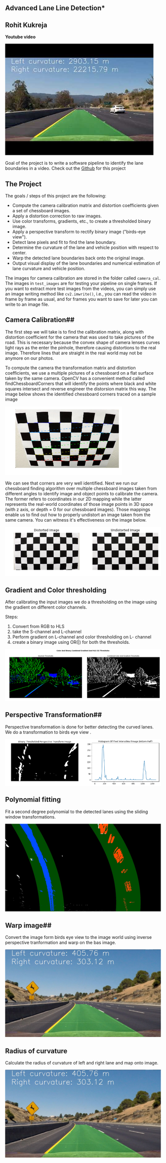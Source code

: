 ## **Advanced Lane Line Detection***

## Rohit Kukreja

**Youtube video**


[![Link](output_images/hqdefault.jpg)](https://www.youtube.com/watch?v=E9UsSixMfNk)


 Goal of the project is  to write a software pipeline to identify the lane boundaries in a video.
 Check out the [Github](https://github.com/rohit5945/CarND-Advanced-Lane-Lines) for this project   


The Project
---

The goals / steps of this project are the following:

* Compute the camera calibration matrix and distortion coefficients given a set of chessboard images.
* Apply a distortion correction to raw images.
* Use color transforms, gradients, etc., to create a thresholded binary image.
* Apply a perspective transform to rectify binary image ("birds-eye view").
* Detect lane pixels and fit to find the lane boundary.
* Determine the curvature of the lane and vehicle position with respect to center.
* Warp the detected lane boundaries back onto the original image.
* Output visual display of the lane boundaries and numerical estimation of lane curvature and vehicle position.

The images for camera calibration are stored in the folder called `camera_cal`.  The images in `test_images` are for testing your pipeline on single frames.  If you want to extract more test images from the videos, you can simply use an image writing method like `cv2.imwrite()`, i.e., you can read the video in frame by frame as usual, and for frames you want to save for later you can write to an image file.  


## Camera Calibration##

The first step we will take is to find the calibration matrix, along with distortion coefficient for the camera that was used to take pictures of the road. This is necessary because the convex shape of camera lenses curves light rays as the enter the pinhole, therefore causing distortions to the real image. Therefore lines that are straight in the real world may not be anymore on our photos.

To compute the camera the transformation matrix and distortion coefficients, we use a multiple pictures of a chessboard on a flat surface taken by the same camera. OpenCV has a convenient method called findChessboardCorners that will identify the points where black and white squares intersect and reverse engineer the distorsion matrix this way. The image below shows the identified chessboard corners traced on a sample image

![Camera Calibration](output_images/found_chessboard_corners.png)

We can see that corners are very well identified. Next we run our chessboard finding algorithm over multiple chessboard images taken from different angles to identify image and object points to calibrate the camera. The former refers to coordinates in our 2D mapping while the latter represents the real-world coordinates of those image points in 3D space (with z axis, or depth = 0 for our chessboard images). Those mappings enable us to find out how to properly undistort an image taken from the same camera. You can witness it's effectiveness on the image below.

![Undistorted](output_images/distorted_vs_undistorted_chessboard_images.png)


## Gradient and Color thresholding ##

After calibrating the input images we do a thresholding on the image using the gradient on different color channels.

Steps:
1. Convert from RGB to HLS 
2. take the S-channel and L-channel
3. Perform gradient on L-channel and color thresholding on L- channel
4. create a binary image using OR(|) for both the thresholds.

![color gradient](output_images/combined_sobels_and_hls_thresholding_images.png)

## Perspective Transformation##

Perspective transformation is done for better detecting the curved lanes.
We do a transformation to birds eye view .

![perspective transform](output_images/binary_thresholded_vs_histogram.png)

## Polynomial fitting ##

Fit a second degree polynomial to the detected lanes using the sliding window transformations.

![polynomial](output_images/polynomial_image.jpg)

## Warp image##

Convert the image form birds eye view to the image world using inverse perspective tranformation and warp on the bas image.

![warp](output_images/final_image.jpg)

## Radius of curvature ##

Calculate the radius of curvature of left and right lane and map onto image.

![radius](output_images/final_image.jpg)




